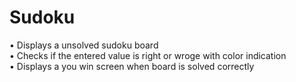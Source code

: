 # Sudoku
• Displays a unsolved sudoku board</br>
• Checks if the entered value is right or wroge with color indication</br>
• Displays a you win screen when board is solved correctly</br>
